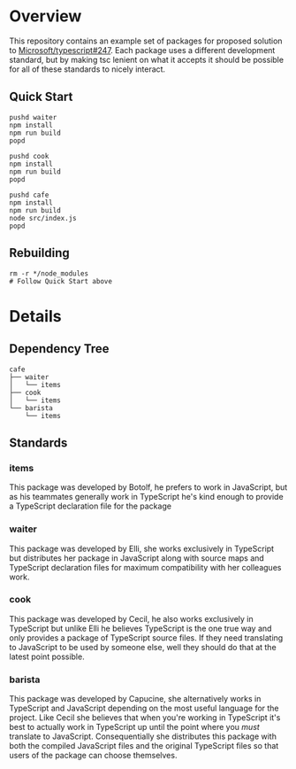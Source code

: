 # Overview

This repository contains an example set of packages for proposed solution to
[Microsoft/typescript#247](https://github.com/Microsoft/TypeScript/issues/247).
Each package uses a different development standard, but by making tsc lenient on
what it accepts it should be possible for all of these standards to nicely
interact.

## Quick Start

    pushd waiter
    npm install
    npm run build
    popd

    pushd cook
    npm install
    npm run build
    popd

    pushd cafe
    npm install
    npm run build
    node src/index.js
    popd

## Rebuilding

    rm -r */node_modules
    # Follow Quick Start above

# Details

## Dependency Tree

    cafe
    ├── waiter
    │   └── items
    ├── cook
    │   └── items
    └── barista
        └── items

## Standards

### items

This package was developed by Botolf, he prefers to work in JavaScript, but as
his teammates generally work in TypeScript he's kind enough to provide a
TypeScript declaration file for the package

### waiter

This package was developed by Elli, she works exclusively in TypeScript but
distributes her package in JavaScript along with source maps and TypeScript
declaration files for maximum compatibility with her colleagues work.

### cook

This package was developed by Cecil, he also works exclusively in TypeScript but
unlike Elli he believes TypeScript is the one true way and only provides a
package of TypeScript source files.  If they need translating to JavaScript to
be used by someone else, well they should do that at the latest point possible.

### barista

This package was developed by Capucine, she alternatively works in TypeScript
and JavaScript depending on the most useful language for the project. Like Cecil
she believes that when you're working in TypeScript it's best to actually work
in TypeScript up until the point where you _must_ translate to JavaScript.
Consequentially she distributes this package with both the compiled JavaScript
files and the original TypeScript files so that users of the package can choose
themselves.
